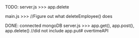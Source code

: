 TODO:
server.js >>>
app.delete


main.js >>>
//Figure out what deleteEmployee() does


DONE:
connected mongoDB
server.js >>> app.get(), app.post(), app.delete()
//did not include app.put# overtimeAPI
